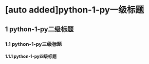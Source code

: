 # [auto added]python-1-py一级标题


## 1 python-1-py二级标题


### 1.1 python-1-py三级标题


#### 1.1.1 python-1-py四级标题
